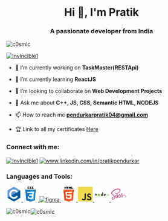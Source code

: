 <h1 align="center">Hi 👋, I'm Pratik</h1>
<h3 align="center">A passionate developer from India</h3>

<p align="left"> <img src="https://komarev.com/ghpvc/?username=c0smlc&label=Profile%20views&color=0e75b6&style=flat" alt="c0smlc" /> </p>

<p align="left"> <a href="https://twitter.com/lnvlnclble1" target="blank"><img src="https://img.shields.io/twitter/follow/lnvlnclble1?logo=twitter&style=for-the-badge" alt="lnvlnclble1" /></a> </p>

- 🔭 I’m currently working on **TaskMaster(RESTApi)**

- 🌱 I’m currently learning **ReactJS**

- 👯 I’m looking to collaborate on **Web Development Projects**

- 💬 Ask me about **C++, JS, CSS, Semantic HTML, NODEJS**

- 📫 How to reach me **pendurkarpratik04@gmail.com**

- 🏆 Link to all my certificates [Here](https://drive.google.com/drive/folders/11XJKcxoTKs3pf11TE5gUwLadMKHuRcTz?usp=share_link)


<h3 align="left">Connect with me:</h3>
<p align="left">
<a href="https://twitter.com/lnvlnclble1" target="blank"><img align="center" src="https://raw.githubusercontent.com/rahuldkjain/github-profile-readme-generator/master/src/images/icons/Social/twitter.svg" alt="lnvlnclble1" height="30" width="40" /></a>
<a href="https://linkedin.com/in/pratikpendurkar" target="blank"><img align="center" src="https://raw.githubusercontent.com/rahuldkjain/github-profile-readme-generator/master/src/images/icons/Social/linked-in-alt.svg" alt="www.linkedin.com/in/pratikpendurkar" height="30" width="40" /></a>
</p>

<h3 align="left">Languages and Tools:</h3>
<p align="left"> <a href="https://www.cprogramming.com/" target="_blank" rel="noreferrer"> <img src="https://raw.githubusercontent.com/devicons/devicon/master/icons/c/c-original.svg" alt="c" width="40" height="40"/> </a> <a href="https://www.w3schools.com/css/" target="_blank" rel="noreferrer"> <img src="https://raw.githubusercontent.com/devicons/devicon/master/icons/css3/css3-original-wordmark.svg" alt="css3" width="40" height="40"/> </a> <a href="https://www.figma.com/" target="_blank" rel="noreferrer"> <img src="https://www.vectorlogo.zone/logos/figma/figma-icon.svg" alt="figma" width="40" height="40"/> </a> <a href="https://www.w3.org/html/" target="_blank" rel="noreferrer"> <img src="https://raw.githubusercontent.com/devicons/devicon/master/icons/html5/html5-original-wordmark.svg" alt="html5" width="40" height="40"/> </a> <a href="https://developer.mozilla.org/en-US/docs/Web/JavaScript" target="_blank" rel="noreferrer"> <img src="https://raw.githubusercontent.com/devicons/devicon/master/icons/javascript/javascript-original.svg" alt="javascript" width="40" height="40"/> </a> <a href="https://nodejs.org" target="_blank" rel="noreferrer"> <img src="https://raw.githubusercontent.com/devicons/devicon/master/icons/nodejs/nodejs-original-wordmark.svg" alt="nodejs" width="40" height="40"/> </a> <a href="https://sass-lang.com" target="_blank" rel="noreferrer"> <img src="https://raw.githubusercontent.com/devicons/devicon/master/icons/sass/sass-original.svg" alt="sass" width="40" height="40"/> </a> </p>

<p><img align="left" src="https://github-readme-stats.vercel.app/api/top-langs?username=c0smlc&show_icons=true&locale=en&layout=compact" alt="c0smlc" /></p>

<p><img align="center" src="https://github-readme-streak-stats.herokuapp.com/?user=c0smlc&" alt="c0smlc" /></p>

